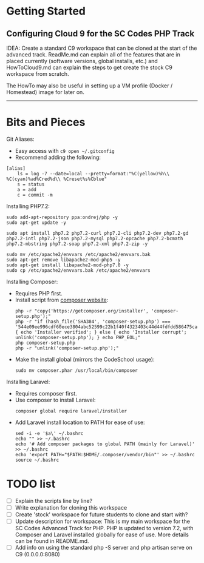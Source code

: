 # Getting Started
## Configuring Cloud 9 for the SC Codes PHP Track

IDEA: Create a standard C9 workspace that can be cloned at the start of the advanced track. ReadMe.md can explain all of the features that are in placed currently (software versions, global installs, etc.) and HowToCloud9.md can explain the steps to get create the stock C9 workspace from scratch.

The HowTo may also be useful in setting up a VM profile (Docker / Homestead) image for later on.

-----
# Bits and Pieces
Git Aliases:
* Easy access with `c9 open ~/.gitconfig`
* Recommend adding the following:
```
[alias]
    ls = log -7 --date=local --pretty=format:"%C(yellow)%h\\ %C(cyan)%ad%Cred%d\\ %Creset%s%Cblue"
    s = status
    a = add
    c = commit -m
```

Installing PHP7.2:
```
sudo add-apt-repository ppa:ondrej/php -y
sudo apt-get update -y

sudo apt install php7.2 php7.2-curl php7.2-cli php7.2-dev php7.2-gd php7.2-intl php7.2-json php7.2-mysql php7.2-opcache php7.2-bcmath php7.2-mbstring php7.2-soap php7.2-xml php7.2-zip -y

sudo mv /etc/apache2/envvars /etc/apache2/envvars.bak
sudo apt-get remove libapache2-mod-php5 -y
sudo apt-get install libapache2-mod-php7.0 -y
sudo cp /etc/apache2/envvars.bak /etc/apache2/envvars
```

Installing Composer:
* Requires PHP first.
* Install script from [composer website](https://getcomposer.org/download/):
    ```
    php -r "copy('https://getcomposer.org/installer', 'composer-setup.php');"
    php -r "if (hash_file('SHA384', 'composer-setup.php') === '544e09ee996cdf60ece3804abc52599c22b1f40f4323403c44d44fdfdd586475ca9813a858088ffbc1f233e9b180f061') { echo 'Installer verified'; } else { echo 'Installer corrupt'; unlink('composer-setup.php'); } echo PHP_EOL;"
    php composer-setup.php
    php -r "unlink('composer-setup.php');"  
    ```
* Make the install global (mirrors the CodeSchool usage): 
    ```
    sudo mv composer.phar /usr/local/bin/composer
    ```

Installing Laravel:
* Requires composer first.
* Use composer to install Laravel: 
    ```
    composer global require laravel/installer
    ```
* Add Laravel install location to PATH for ease of use:
    ```
    sed -i -e '$a\' ~/.bashrc
    echo "" >> ~/.bashrc
    echo '# Add composer packages to global PATH (mainly for Laravel)' >> ~/.bashrc
    echo 'export PATH="$PATH:$HOME/.composer/vendor/bin"' >> ~/.bashrc
    source ~/.bashrc
    ```

# TODO list
- [ ] Explain the scripts line by line?
- [ ] Write explanation for cloning this workspace
- [ ] Create 'stock' workspace for future students to clone and start with?
- [ ] Update description for workspace:
        This is my main workspace for the SC Codes Advanced Track for PHP. 
        PHP is updated to version 7.2, with Composer and Laravel installed globally for ease of use. 
        More details can be found in README.md.
- [ ] Add info on using the standard php -S server and php artisan serve on C9 (0.0.0.0:8080)